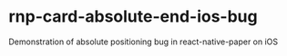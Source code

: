 # rnp-card-absolute-end-ios-bug
Demonstration of absolute positioning bug in react-native-paper on iOS
